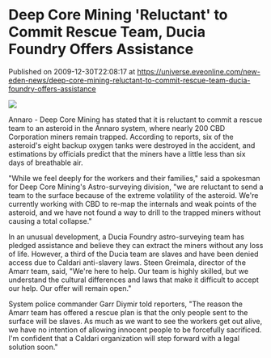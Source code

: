 # Deep Core Mining 'Reluctant' to Commit Rescue Team, Ducia Foundry Offers Assistance
Published on 2009-12-30T22:08:17 at https://universe.eveonline.com/new-eden-news/deep-core-mining-reluctant-to-commit-rescue-team-ducia-foundry-offers-assistance

![](http://www.eve-mercury.net/images/mercurybanner.png)  
  
Annaro - Deep Core Mining has stated that it is reluctant to commit a rescue team to an asteroid in the Annaro system, where nearly 200 CBD Corporation miners remain trapped. According to reports, six of the asteroid's eight backup oxygen tanks were destroyed in the accident, and estimations by officials predict that the miners have a little less than six days of breathable air.

"While we feel deeply for the workers and their families," said a spokesman for Deep Core Mining's Astro-surveying division, "we are reluctant to send a team to the surface because of the extreme volatility of the asteroid. We're currently working with CBD to re-map the internals and weak points of the asteroid, and we have not found a way to drill to the trapped miners without causing a total collapse."

In an unusual development, a Ducia Foundry astro-surveying team has pledged assistance and believe they can extract the miners without any loss of life. However, a third of the Ducia team are slaves and have been denied access due to Caldari anti-slavery laws. Steen Greimala, director of the Amarr team, said, "We're here to help. Our team is highly skilled, but we understand the cultural differences and laws that make it difficult to accept our help. Our offer will remain open."

System police commander Garr Diymir told reporters, "The reason the Amarr team has offered a rescue plan is that the only people sent to the surface will be slaves. As much as we want to see the workers get out alive, we have no intention of allowing innocent people to be forcefully sacrificed. I'm confident that a Caldari organization will step forward with a legal solution soon."
